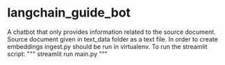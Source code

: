 # langchain_guide_bot
A chatbot that only provides information related to the source document.
Source document given in text_data folder as a text file.
In order to create embeddings ingest.py should be run in virtualenv.
To run the streamlit script:
"""
streamlit run main.py
"""
